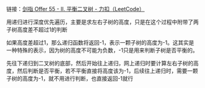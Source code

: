 链接：[剑指 Offer 55 - II. 平衡二叉树 - 力扣（LeetCode）](https://leetcode.cn/problems/ping-heng-er-cha-shu-lcof/?envType=study-plan-v2&id=coding-interviews)

用递归进行深度优先遍历，主要是求左右子树的高度，只是在这个过程中附带了两子树高度差不超过1的判断

如果高度差超过1，那么递归函数将返回-1，表示一颗子树的高度为-1。这其实是一种特殊的表示，因为树的高度不可能为负数，-1只是用来判断子树是否平衡的。

先往下递归到二叉树的底部，然后开始往上递归，网上递归时要计算左右子树的高度，然后判断是否平衡，若不平衡直接将高度该为-1，后续往上递归时，需要一颗子树的高度为-1，就不用进行判断，也直接返回-1就行